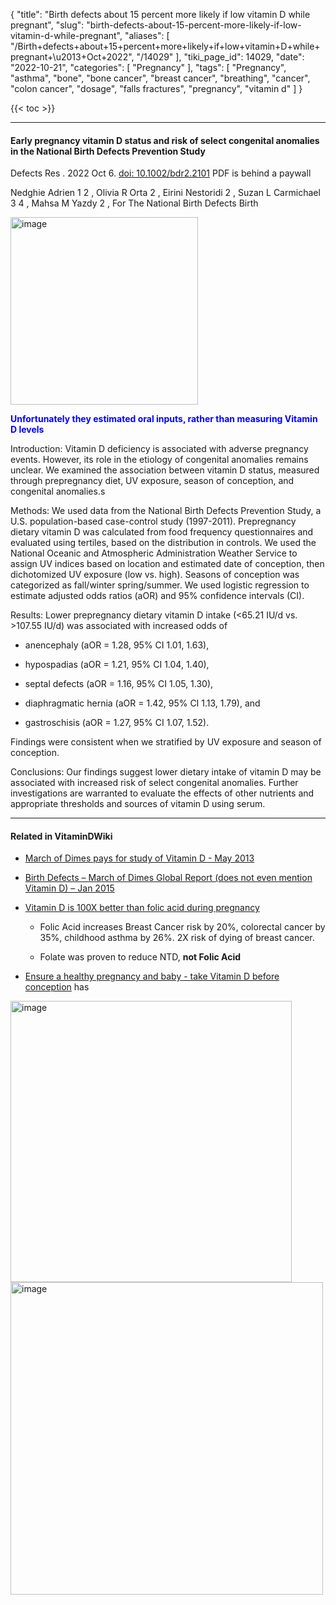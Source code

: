{
    "title": "Birth defects about 15 percent more likely if low vitamin D while pregnant",
    "slug": "birth-defects-about-15-percent-more-likely-if-low-vitamin-d-while-pregnant",
    "aliases": [
        "/Birth+defects+about+15+percent+more+likely+if+low+vitamin+D+while+pregnant+\u2013+Oct+2022",
        "/14029"
    ],
    "tiki_page_id": 14029,
    "date": "2022-10-21",
    "categories": [
        "Pregnancy"
    ],
    "tags": [
        "Pregnancy",
        "asthma",
        "bone",
        "bone cancer",
        "breast cancer",
        "breathing",
        "cancer",
        "colon cancer",
        "dosage",
        "falls fractures",
        "pregnancy",
        "vitamin d"
    ]
}


{{< toc >}} 

---

#### Early pregnancy vitamin D status and risk of select congenital anomalies in the National Birth Defects Prevention Study

Defects Res . 2022 Oct 6. [doi: 10.1002/bdr2.2101](https://doi.org/10.1002/bdr2.2101) PDF is behind a paywall

Nedghie Adrien  1   2 , Olivia R Orta  2 , Eirini Nestoridi  2 , Suzan L Carmichael  3   4 , Mahsa M Yazdy  2 , For The National Birth Defects Birth 

<img src="https://d1bk1kqxc0sym.cloudfront.net/attachments/jpeg/birth-defects-vs-iu-intake.jpg" alt="image" width="300">

 **<span style="color:#00F;">Unfortunately they estimated oral inputs, rather than measuring Vitamin D levels</span>** 

Introduction: Vitamin D deficiency is associated with adverse pregnancy events. However, its role in the etiology of congenital anomalies remains unclear. We examined the association between vitamin D status, measured through prepregnancy diet, UV exposure, season of conception, and congenital anomalies.s

Methods: We used data from the National Birth Defects Prevention Study, a U.S. population-based case-control study (1997-2011). Prepregnancy dietary vitamin D was calculated from food frequency questionnaires and evaluated using tertiles, based on the distribution in controls. We used the National Oceanic and Atmospheric Administration Weather Service to assign UV indices based on location and estimated date of conception, then dichotomized UV exposure (low vs. high). Seasons of conception was categorized as fall/winter spring/summer. We used logistic regression to estimate adjusted odds ratios (aOR) and 95% confidence intervals (CI).

Results: Lower prepregnancy dietary vitamin D intake (<65.21 IU/d vs. >107.55 IU/d) was associated with increased odds of 

* anencephaly (aOR = 1.28, 95% CI 1.01, 1.63), 

* hypospadias (aOR = 1.21, 95% CI 1.04, 1.40), 

* septal defects (aOR = 1.16, 95% CI 1.05, 1.30),

* diaphragmatic hernia (aOR = 1.42, 95% CI 1.13, 1.79), and 

* gastroschisis (aOR = 1.27, 95% CI 1.07, 1.52). 

Findings were consistent when we stratified by UV exposure and season of conception.

Conclusions: Our findings suggest lower dietary intake of vitamin D may be associated with increased risk of select congenital anomalies. Further investigations are warranted to evaluate the effects of other nutrients and appropriate thresholds and sources of vitamin D using serum.

---

#### Related in VitaminDWiki

* [March of Dimes pays for study of Vitamin D - May 2013](/posts/march-of-dimes-pays-for-study-of-vitamin-d)

* [Birth Defects – March of Dimes Global Report (does not even mention Vitamin D) – Jan 2015](/posts/birth-defects-march-of-dimes-global-report-does-not-even-mention-vitamin-d)

* [Vitamin D is 100X better than folic acid during pregnancy](/posts/vitamin-d-is-100x-better-than-folic-acid-during-pregnancy)

   * Folic Acid increases Breast Cancer risk by 20%, colorectal cancer by 35%, childhood asthma by 26%. 2X risk of dying of breast cancer.

   * Folate was proven to reduce NTD,  **not Folic Acid** 

* [Ensure a healthy pregnancy and baby - take Vitamin D before conception](/posts/ensure-a-healthy-pregnancy-and-baby-take-vitamin-d-before-conception)  has 

<img src="/attachments/d3.mock.jpg" alt="image" width="450">

<img src="https://d1bk1kqxc0sym.cloudfront.net/attachments/jpeg/fetus-development.jpg" alt="image" width="500">

<!-- ~tc~ (alias(Birth defects about 15 percent more-likely if consume little vitamin D – Oct 2022)) ~/tc~ -->

<!-- ~tc~ (alias(Birth defects about 15 percent more likely if consume little vitamin D – Oct 2022)) ~/tc~ -->

<!-- ~tc~ (alias(Birth defects about 15 percent more likely if consume very little vitamin D – Oct 2022)) ~/tc~ -->
